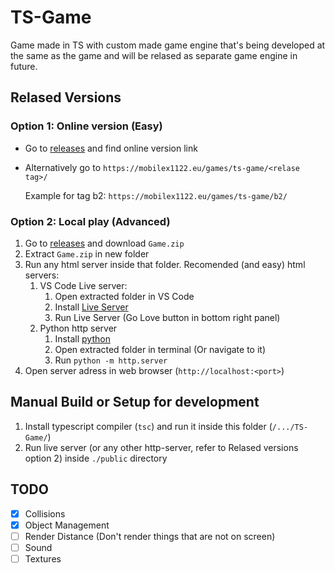 # TS-Game

Game made in TS with custom made game engine that's being developed at the same as the game and will be relased as separate game engine in future.

## Relased Versions

### Option 1: Online version (Easy)

- Go to [releases](https://github.com/mobilex1122/TS-Game/releases) and find online version link
- Alternatively go to `https://mobilex1122.eu/games/ts-game/<relase tag>/`
  
  Example for tag b2: `https://mobilex1122.eu/games/ts-game/b2/`

### Option 2: Local play (Advanced)

1. Go to [releases](https://github.com/mobilex1122/TS-Game/releases) and download `Game.zip`
2. Extract `Game.zip` in new folder
3. Run any html server inside that folder. Recomended (and easy) html servers:
   1. VS Code Live server:
      1. Open extracted folder in VS Code
      2. Install [Live Server](https://marketplace.visualstudio.com/items?itemName=ritwickdey.LiveServer)
      3. Run Live Server (Go Love button in bottom right panel)
   2. Python http server
      1. Install [python](https://www.python.org/downloads/)
      2. Open extracted folder in terminal (Or navigate to it)
      3. Run `python -m http.server`
4. Open server adress in web browser (`http://localhost:<port>`)

## Manual Build or Setup for development

1. Install typescript compiler (`tsc`) and run it inside this folder (`/.../TS-Game/`)
2. Run live server (or any other http-server, refer to Relased versions option 2) inside `./public` directory

## TODO

- [x] Collisions
- [x] Object Management
- [ ] Render Distance (Don't render things that are not on screen)
- [ ] Sound
- [ ] Textures

